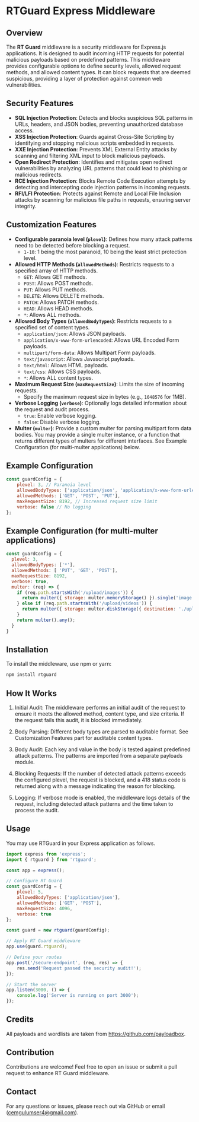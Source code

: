 # RTGuard Express Middleware

## Overview

The **RT Guard** middleware is a security middleware for Express.js applications. It is designed to audit incoming HTTP requests for potential malicious payloads based on predefined patterns. This middleware provides configurable options to define security levels, allowed request methods, and allowed content types. It can block requests that are deemed suspicious, providing a layer of protection against common web vulnerabilities.

## Security Features

- **SQL Injection Protection**: Detects and blocks suspicious SQL patterns in URLs, headers, and JSON bodies, preventing unauthorized database access.
- **XSS Injection Protection**: Guards against Cross-Site Scripting by identifying and stopping malicious scripts embedded in requests.
- **XXE Injection Protection**: Prevents XML External Entity attacks by scanning and filtering XML input to block malicious payloads.
- **Open Redirect Protection**: Identifies and mitigates open redirect vulnerabilities by analyzing URL patterns that could lead to phishing or malicious redirects.
- **RCE Injection Protection**: Blocks Remote Code Execution attempts by detecting and intercepting code injection patterns in incoming requests.
- **RFI/LFI Protection**: Protects against Remote and Local File Inclusion attacks by scanning for malicious file paths in requests, ensuring server integrity.

## Customization Features

- **Configurable paranoia level (`plevel`)**: Defines how many attack patterns need to be detected before blocking a request.
  - `1-10`: 1 being the most paranoid, 10 being the least strict protection level. 
- **Allowed HTTP Methods (`allowedMethods`)**: Restricts requests to a specified array of HTTP methods.
    - `GET`: Allows GET methods.
    - `POST`: Allows POST methods.
    - `PUT`: Allows PUT methods.
    - `DELETE`: Allows DELETE methods.
    - `PATCH`: Allows PATCH methods.
    - `HEAD`: Allows HEAD methods.
    - `*`: Allows ALL methods.
- **Allowed Body Types (`allowedBodyTypes`)**: Restricts requests to a specified set of content types.
    - `application/json`: Allows JSON payloads.
    - `application/x-www-form-urlencoded`: Allows URL Encoded Form payloads.
    - `multipart/form-data`: Allows Multipart Form payloads.
    - `text/javascript`: Allows Javascript payloads.
    - `text/html`: Allows HTML payloads.
    - `text/css`: Allows CSS payloads.
    - `*`: Allows ALL content types.
- **Maximum Request Size (`maxRequestSize`)**: Limits the size of incoming requests.
    - Specify the maximum request size in bytes (e.g., `1048576` for 1MB).
- **Verbose Logging (`verbose`)**: Optionally logs detailed information about the request and audit process.
    - `true`: Enable verbose logging.
    - `false`: Disable verbose logging.
- **Multer (`multer`)**: Provide a custom multer for parsing multipart form data bodies. You may provide a single multer instance, or a function that returns different types of multers for different interfaces. See Example Configuration (for multi-multer applications) below.

## Example Configuration
```javascript
const guardConfig = {
    plevel: 3, // Paranoia level
    allowedBodyTypes: ['application/json', 'application/x-www-form-urlencoded'],
    allowedMethods: ['GET', 'POST', 'PUT'],
    maxRequestSize: 8192, // Increased request size limit
    verbose: false // No logging
};
```

## Example Configuration (for multi-multer applications)
```javascript
const guardConfig = {
  plevel: 3,
  allowedBodyTypes: ['*'],
  allowedMethods: [ 'PUT', 'GET', 'POST'],
  maxRequestSize: 8192,
  verbose: true,
  multer: (req) => {
    if (req.path.startsWith('/upload/images')) {
      return multer({ storage: multer.memoryStorage() }).single('image');
    } else if (req.path.startsWith('/upload/videos')) {
      return multer({ storage: multer.diskStorage({ destination: './uploads/videos' }) }).single('video');
    }
    return multer().any();
  }
}
```

## Installation

To install the middleware, use npm or yarn:

```bash
npm install rtguard
```

## How It Works
1. Initial Audit: The middleware performs an initial audit of the request to ensure it meets the allowed method, content type, and size criteria. If the request fails this audit, it is blocked immediately.

2. Body Parsing: Different body types are parsed to auditable format. See Customization Features part for auditable content types.

3. Body Audit: Each key and value in the body is tested against predefined attack patterns. The patterns are imported from a separate payloads module. 

4. Blocking Requests: If the number of detected attack patterns exceeds the configured plevel, the request is blocked, and a 418 status code is returned along with a message indicating the reason for blocking.

5. Logging: If verbose mode is enabled, the middleware logs details of the request, including detected attack patterns and the time taken to process the audit.

## Usage
You may use RTGuard in your Express application as follows.
```javascript
import express from 'express';
import { rtguard } from 'rtguard';

const app = express();

// Configure RT Guard
const guardConfig = {
    plevel: 5,
    allowedBodyTypes: ['application/json'],
    allowedMethods: ['GET', 'POST'],
    maxRequestSize: 4096,
    verbose: true
};

const guard = new rtguard(guardConfig);

// Apply RT Guard middleware
app.use(guard.rtguard);

// Define your routes
app.post('/secure-endpoint', (req, res) => {
    res.send('Request passed the security audit!');
});

// Start the server
app.listen(3000, () => {
    console.log('Server is running on port 3000');
});
```

## Credits
All payloads and wordlists are taken from https://github.com/payloadbox.

## Contribution

Contributions are welcome! Feel free to open an issue or submit a pull request to enhance RT Guard middleware.

## Contact

For any questions or issues, please reach out via GitHub or email (cemgulumser4@gmail.com).
